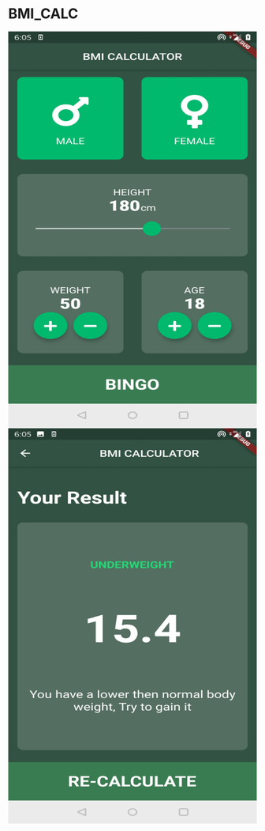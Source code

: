 # BMI_CALC





<img src="Screenshot_20200621-180508.jpg"  width="600" height="800" >

<img src="Screenshot_20200621-180516.jpg" width="600" height="800" class="center">

